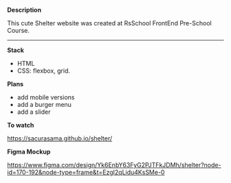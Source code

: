 **Description**

This cute Shelter website was created at RsSchool FrontEnd Pre-School Course.

---

**Stack**

- HTML
- CSS: flexbox, grid.

**Plans**

- add mobile versions
- add a burger menu
- add a slider

**To watch**

https://sacurasama.github.io/shelter/

**Figma Mockup**

https://www.figma.com/design/Yk6EnbY63FyG2PJTFkJDMh/shelter?node-id=170-192&node-type=frame&t=EzgI2qLidu4KsSMe-0
